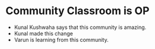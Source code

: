 # Community Classroom is OP

- Kunal Kushwaha says that this community is amazing.
- Kunal made this change
- Varun is learning from this community.
